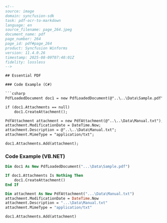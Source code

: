```html
<!-- 
source: image
domain: syncfusion-sdk
task: pdf-ocr-to-markdown
language: en 
source_filename: page_264.jpeg
document_name: pdf
page_number: 264
page_id: pdf#page_264
product: Syncfusion Winforms
version: 11.4.0.26
timestamp: 2025-08-09T07:40:01Z
fidelity: lossless
-->

## Essential PDF

### Code Example (C#)

```csharp
PdfLoadedDocument doc1 = new PdfLoadedDocument(@"..\..\Data\Sample.pdf");

if (doc1.Attachments == null)
    doc1.CreateAttachment();

PdfAttachment attachment = new PdfAttachment(@"..\..\Data\Manual.txt");
attachment.ModificationDate = DateTime.Now;
attachment.Description = @"..\..\Data\Manual.txt";
attachment.MimeType = "application/txt";

doc1.Attachments.Add(attachment);
```

### Code Example (VB.NET)

```vb
Dim doc1 As New PdfLoadedDocument("...\Data\Sample.pdf")

If doc1.Attachments Is Nothing Then
    doc1.CreateAttachment()
End If

Dim attachment As New PdfAttachment("...\Data\Manual.txt")
attachment.ModificationDate = DateTime.Now
attachment.Description = "...\Data\Manual.txt"
attachment.MimeType = "application/txt"

doc1.Attachments.Add(attachment)
```
```
